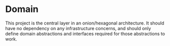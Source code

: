 ﻿# Domain
This project is the central layer in an onion/hexagonal architecture. It should have no dependency on any infrastructure concerns, and should only define domain abstractions
and interfaces required for those abstractions to work.